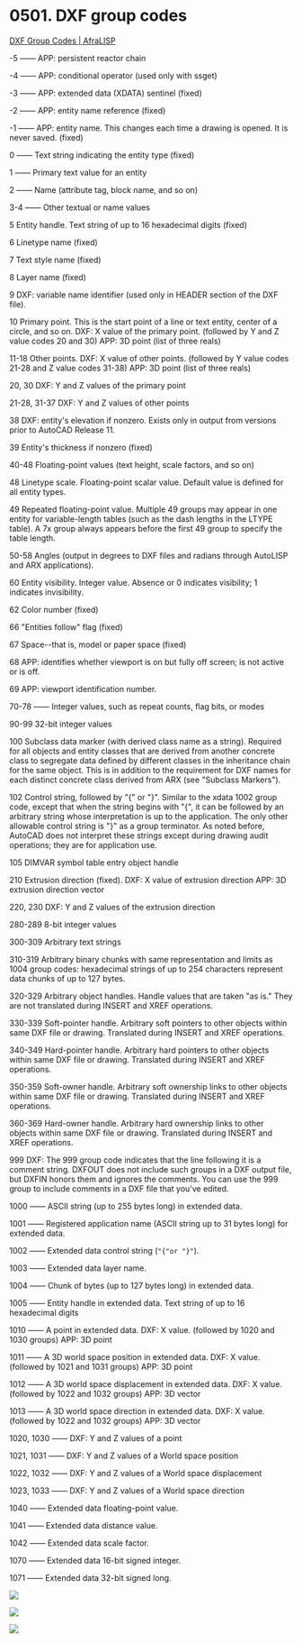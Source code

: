 # 0501. DXF group codes

[DXF Group Codes | AfraLISP](https://www.afralisp.net/reference/dxf-group-codes.php)

-5 —— APP: persistent reactor chain

-4 —— APP: conditional operator (used only with ssget)

-3 —— APP: extended data (XDATA) sentinel (fixed)

-2 —— APP: entity name reference (fixed)

-1 —— APP: entity name. This changes each time a drawing is opened. It is never saved. (fixed)

0 —— Text string indicating the entity type (fixed)

1 —— Primary text value for an entity

2 —— Name (attribute tag, block name, and so on)

3-4 —— Other textual or name values

5	Entity handle. Text string of up to 16 hexadecimal digits (fixed)

6	Linetype name (fixed)

7	Text style name (fixed)

8	Layer name (fixed)

9	DXF: variable name identifier (used only in HEADER section of the DXF file).

10	Primary point. This is the start point of a line or text entity, center of a circle, and so on. DXF: X value of the primary point. (followed by Y and Z value codes 20 and 30) APP: 3D point (list of three reals)

11-18 Other points. DXF: X value of other points. (followed by Y value codes 21-28 and Z value codes 31-38) APP: 3D point (list of three reals)

20, 30 DXF: Y and Z values of the primary point

21-28, 31-37	DXF: Y and Z values of other points

38	DXF: entity's elevation if nonzero. Exists only in output from versions prior to AutoCAD Release 11.

39	Entity's thickness if nonzero (fixed)

40-48 Floating-point values (text height, scale factors, and so on)

48	Linetype scale. Floating-point scalar value. Default value is defined for all entity types.

49	Repeated floating-point value. Multiple 49 groups may appear in one entity for variable-length tables (such as the dash lengths in the LTYPE table). A 7x group always appears before the first 49 group to specify the table length.

50-58 Angles (output in degrees to DXF files and radians through AutoLISP and ARX applications).

60	Entity visibility. Integer value. Absence or 0 indicates visibility; 1 indicates invisibility.

62	Color number (fixed)

66	"Entities follow" flag (fixed)

67	Space--that is, model or paper space (fixed)

68	APP: identifies whether viewport is on but fully off screen; is not active or is off.

69	APP: viewport identification number.

70-78 —— Integer values, such as repeat counts, flag bits, or modes

90-99 32-bit integer values

100	Subclass data marker (with derived class name as a string). Required for all objects and entity classes that are derived from another concrete class to segregate data defined by different classes in the inheritance chain for the same object. This is in addition to the requirement for DXF names for each distinct concrete class derived from ARX (see "Subclass Markers").

102	Control string, followed by "{<arbitrary name>" or "}". Similar to the xdata 1002 group code, except that when the string begins with "{", it can be followed by an arbitrary string whose interpretation is up to the application. The only other allowable control string is "}" as a group terminator. As noted before, AutoCAD does not interpret these strings except during drawing audit operations; they are for application use.

105	DIMVAR symbol table entry object handle

210	Extrusion direction (fixed). DXF: X value of extrusion direction APP: 3D extrusion direction vector

220, 230	DXF: Y and Z values of the extrusion direction

280-289	8-bit integer values

300-309	Arbitrary text strings

310-319	Arbitrary binary chunks with same representation and limits as 1004 group codes: hexadecimal strings of up to 254 characters represent data chunks of up to 127 bytes.

320-329	Arbitrary object handles. Handle values that are taken "as is." They are not translated during INSERT and XREF operations.

330-339	Soft-pointer handle. Arbitrary soft pointers to other objects within same DXF file or drawing. Translated during INSERT and XREF operations.

340-349	Hard-pointer handle. Arbitrary hard pointers to other objects within same DXF file or drawing. Translated during INSERT and XREF operations.

350-359	Soft-owner handle. Arbitrary soft ownership links to other objects within same DXF file or drawing. Translated during INSERT and XREF operations.

360-369	Hard-owner handle. Arbitrary hard ownership links to other objects within same DXF file or drawing. Translated during INSERT and XREF operations.

999	DXF: The 999 group code indicates that the line following it is a comment string. DXFOUT does not include such groups in a DXF output file, but DXFIN honors them and ignores the comments. You can use the 999 group to include comments in a DXF file that you've edited.

1000 —— ASCII string (up to 255 bytes long) in extended data.

1001 —— Registered application name (ASCII string up to 31 bytes long) for extended data.

1002 —— Extended data control string (`"{"or "}"`).

1003 —— Extended data layer name.

1004 —— Chunk of bytes (up to 127 bytes long) in extended data.

1005 —— Entity handle in extended data. Text string of up to 16 hexadecimal digits

1010 —— A point in extended data. DXF: X value. (followed by 1020 and 1030 groups) APP: 3D point

1011 —— A 3D world space position in extended data. DXF: X value. (followed by 1021 and 1031 groups) APP: 3D point

1012 —— A 3D world space displacement in extended data. DXF: X value. (followed by 1022 and 1032 groups) APP: 3D vector

1013 —— A 3D world space direction in extended data. DXF: X value. (followed by 1022 and 1032 groups) APP: 3D vector

1020, 1030 —— DXF: Y and Z values of a point

1021, 1031 —— DXF: Y and Z values of a World space position

1022, 1032 —— DXF: Y and Z values of a World space displacement

1023, 1033 —— DXF: Y and Z values of a World space direction

1040 —— Extended data floating-point value.

1041 —— Extended data distance value.

1042 —— Extended data scale factor.

1070 —— Extended data 16-bit signed integer.

1071 —— Extended data 32-bit signed long.

![](./res/2019020.png)

![](./res/2019021.png)

![](./res/2019022.png)